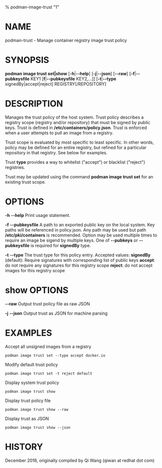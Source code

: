 % podman-image-trust "1"

# NAME
podman\-trust - Manage container registry image trust policy


# SYNOPSIS
**podman image trust set|show**
[**-h**|**--help**]
[**-j**|**--json**]
[**--raw**]
[**-f**|**--pubkeysfile** KEY1 [**f**|**--pubkeysfile** KEY2,...]]
[**-t**|**--type** signedBy|accept|reject]
REGISTRY[/REPOSITORY]

# DESCRIPTION
Manages the trust policy of the host system. Trust policy describes
a registry scope (registry and/or repository) that must be signed by public keys. Trust
is defined in **/etc/containers/policy.json**. Trust is enforced when a user attempts to pull
an image from a registry.

Trust scope is evaluated by most specific to least specific. In other words, policy may
be defined for an entire registry, but refined for a particular repository in that
registry. See below for examples.

Trust **type** provides a way to whitelist ("accept") or blacklist
("reject") registries.

Trust may be updated using the command **podman image trust set** for an existing trust scope.

# OPTIONS
**-h** **--help**
  Print usage statement.

**-f** **--pubkeysfile**
  A path to an exported public key on the local system. Key paths
  will be referenced in policy.json. Any path may be used but path
  **/etc/pki/containers** is recommended. Option may be used multiple times to
  require an image be sigend by multiple keys. One of **--pubkeys** or
  **--pubkeysfile** is required for **signedBy** type.

**-t** **--type**
  The trust type for this policy entry. Accepted values:
    **signedBy** (default): Require signatures with corresponding list of
                        public keys
    **accept**: do not require any signatures for this
            registry scope
    **reject**: do not accept images for this registry scope

# show OPTIONS

**--raw**
  Output trust policy file as raw JSON

**-j** **--json**
  Output trust as JSON for machine parsing

# EXAMPLES

Accept all unsigned images from a registry

    podman image trust set --type accept docker.io

Modify default trust policy

    podman image trust set -t reject default

Display system trust policy

    podman image trust show

Display trust policy file

    podman image trust show --raw

Display trust as JSON

    podman image trust show --json

# HISTORY
December 2018, originally compiled by Qi Wang (qiwan at redhat dot com)
